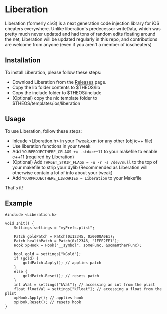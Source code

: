 Liberation
========

Liberation (formerly civ3) is a next generation code injection library for iOS cheaters everywhere.
Unlike liberation's predecessor writeData, which was pretty much never updated and had tons of random edits floating around the net, Liberation will be updated regularly in this repo, and contributions are welcome from anyone (even if you aren't a member of ioscheaters)

## Installation

To install  Liberation, please follow these steps:

* Download Liberation from the [Releases](https://github.com/iOSCheaters/Liberation/releases) page.
* Copy the lib folder contents to $THEOS/lib
* Copy the include folder to $THEOS/include
* (Optional) copy the nic template folder to $THEOS/templates/ios/liberation

## Usage

To use Liberation, follow these steps: 

* Inlcude <Liberation.h> in your Tweak.xm (or any other (obj)c++ file)
* Use liberation functions in your tweak
* Add ```YOURPROJECTHERE_CFLAGS += -std=c++11``` to your makefile to enable c++11 (required by Liberation)
* (Optional) Add ```TARGET_STRIP_FLAGS = -u -r -s /dev/null``` to the top of your makefile to strip your dylib (Recommended as Liberation will otherwise contain a lot of info about your tweak)
* Add ```YOURPROJECTHERE_LIBRARIES = Liberation``` to your Makefile

That's it!

## Example

```Logos
#include <Liberation.h>

void Init() {
    Settings settings = "myPrefs.plist";

    Patch goldPatch = Patch(0x12345, 0x0000A0E1);
    Patch healthPatch = Patch(0x12346, "1EFF2FE1");
    Hook xpHook = Hook("__symbol", someFunc, &someOtherFunc);

    bool gold = settings["kGold"];
    if (gold) {
        goldPatch.Apply(); // applies patch
    }
    else {
        goldPatch.Reset(); // resets patch
    }
    int aVal = settings["kVal"]; // accessing an int from the plist
    float floatVal = settings["kFloat"]; // accessing a float from the plist
    xpHook.Apply(); // applies hook
    xpHook.Reset(); // resets hook
}
```
